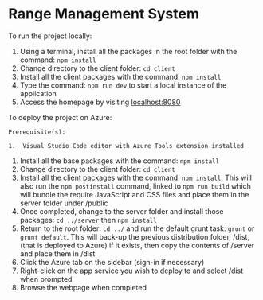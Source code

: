 # Range Management System

To run the project locally:

1.  Using a terminal, install all the packages in the root folder with the command: `npm install`
2.  Change directory to the client folder: `cd client`
3.  Install all the client packages with the command: `npm install`
4.  Type the command: `npm run dev` to start a local instance of the application
5.  Access the homepage by visiting [localhost:8080](http://localhost:8080)

To deploy the project on Azure:

    Prerequisite(s):

    1.  Visual Studio Code editor with Azure Tools extension installed

1.  Install all the base packages with the command: `npm install`
2.  Change directory to the client folder: `cd client`
3.  Install all the client packages with the command: `npm install`. This will also run the `npm postinstall` command, linked to `npm run build` which will bundle the require JavaScript and CSS files and place them in the server folder under /public
4.  Once completed, change to the server folder and install those packages: `cd ../server` then `npm install`
5.  Return to the root folder: `cd ../` and run the default grunt task: `grunt` or `grunt default`. This will back-up the previous distribution folder, /dist, (that is deployed to Azure) if it exists, then copy the contents of /server and place them in /dist
6.  Click the Azure tab on the sidebar (sign-in if necessary)
7.  Right-click on the app service you wish to deploy to and select /dist when prompted
8.  Browse the webpage when completed